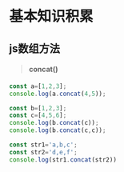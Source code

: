 # 基本知识积累
## js数组方法
> #### concat()

```js
const a=[1,2,3];
console.log(a.concat(4,5));
```

~~~js
const b=[1,2,3];
const c=[4,5,6];
console.log(b.concat(c));
console.log(b.concat(c,c));
~~~

~~~js
const str1='a,b,c';
const str2='d,e,f';
console.log(str1.concat(str2))
~~~

